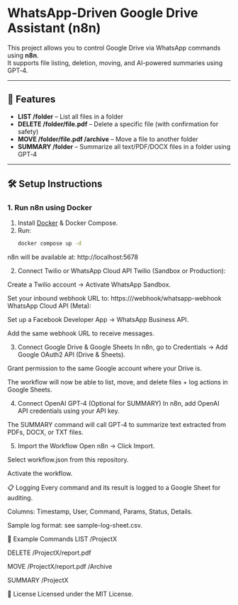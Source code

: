# WhatsApp-Driven Google Drive Assistant (n8n)

This project allows you to control Google Drive via WhatsApp commands using **n8n**.  
It supports file listing, deletion, moving, and AI-powered summaries using GPT‑4.

---

## 🚀 Features

- **LIST /folder** – List all files in a folder  
- **DELETE /folder/file.pdf** – Delete a specific file (with confirmation for safety)  
- **MOVE /folder/file.pdf /archive** – Move a file to another folder  
- **SUMMARY /folder** – Summarize all text/PDF/DOCX files in a folder using GPT‑4  

---

## 🛠️ Setup Instructions

### 1. Run n8n using Docker

1. Install [Docker](https://docs.docker.com/get-docker/) & Docker Compose.
2. Run:
   ```bash
   docker compose up -d
n8n will be available at: http://localhost:5678

2. Connect Twilio or WhatsApp Cloud API
Twilio (Sandbox or Production):

Create a Twilio account → Activate WhatsApp Sandbox.

Set your inbound webhook URL to: https://<your-domain>/webhook/whatsapp-webhook
WhatsApp Cloud API (Meta):

Set up a Facebook Developer App → WhatsApp Business API.

Add the same webhook URL to receive messages.

3. Connect Google Drive & Google Sheets
In n8n, go to Credentials → Add Google OAuth2 API (Drive & Sheets).

Grant permission to the same Google account where your Drive is.

The workflow will now be able to list, move, and delete files + log actions in Google Sheets.

4. Connect OpenAI GPT‑4 (Optional for SUMMARY)
In n8n, add OpenAI API credentials using your API key.

The SUMMARY command will call GPT‑4 to summarize text extracted from PDFs, DOCX, or TXT files.

5. Import the Workflow
Open n8n → Click Import.

Select workflow.json from this repository.

Activate the workflow.

📋 Logging
Every command and its result is logged to a Google Sheet for auditing.

Columns: Timestamp, User, Command, Params, Status, Details.

Sample log format: see sample-log-sheet.csv.

📝 Example Commands
LIST /ProjectX

DELETE /ProjectX/report.pdf

MOVE /ProjectX/report.pdf /Archive

SUMMARY /ProjectX

📜 License
Licensed under the MIT License.
